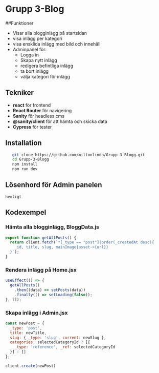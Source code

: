 # Grupp 3-Blog

##Funktioner
- Visar alla blogginlägg på startsidan
- visa inlägg per kategori
- visa ensklida inlägg med bild och innehåll
- Adminpanel för:
  - Logga in
  - Skapa nytt inlägg
  - redigera befintliga inlägg
  - ta bort inlägg
  - välja kategori för inlägg
## Tekniker
- **react** för frontend
- **React Router** för navigering
- **Sanity** för headless cms
- **@sanity/client** för att hämta och skicka data
- **Cypress** för tester

## Installation
```bash
   git clone https://github.com/miltonlindh/Grupp-3-Blogg.git
   cd Grupp-3-Blogg
   npm install
   npm run dev
```
## Lösenhord för Admin panelen
```
hemligt
```
## Kodexempel
### Hämta alla blogginlägg, BloggData.js
```js
export function getAllPosts() {
  return client.fetch(`*[_type == "post"]|order(_createdAt desc){
    _id, title, slug, mainImage{asset->{url}}
  }`);
}
```
### Rendera inlägg på Home.jsx
```js
useEffect(() => {
  getAllPosts()
    .then((data) => setPosts(data))
    .finally(() => setLoading(false));
}, []);
```
### Skapa inlägg i Admin.jsx
```js
const newPost = {
  _type: 'post',
  title: newTitle,
  slug: { _type: 'slug', current: newSlug },
  categories: selectedCategoryId ? [{
    _type: 'reference', _ref: selectedCategoryId
  }] : []
};

client.create(newPost)
```

